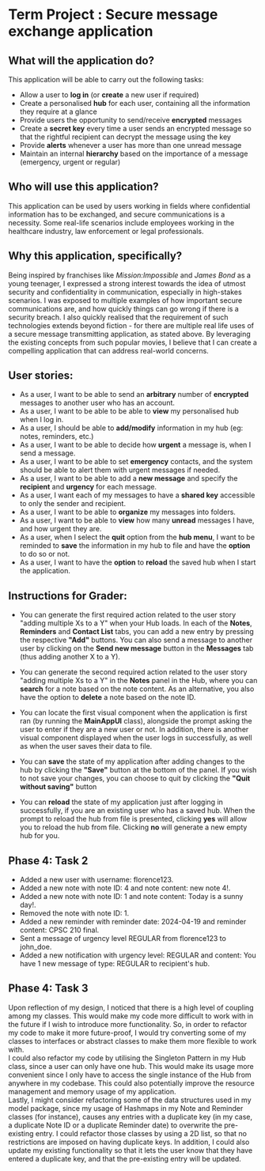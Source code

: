 # Term Project : Secure message exchange application

## What will the application do?
This application will be able to carry out the following tasks:
- Allow a user to **log in** (or **create** a new user if required)
- Create a personalised **hub** for each user, containing all the information they require at a glance
- Provide users the opportunity to send/receive **encrypted** messages
- Create a **secret key** every time a user sends an encrypted message so that the rightful recipient can decrypt the message using the key
- Provide **alerts** whenever a user has more than one unread message
- Maintain an internal **hierarchy** based on the importance of a message (emergency, urgent or regular)

## Who will use this application?
This application can be used by users working in fields where confidential 
information has to be exchanged, and secure communications is a necessity. 
Some real-life scenarios include employees working in the healthcare industry, 
law enforcement or legal professionals.

## Why this application, specifically?
Being inspired by franchises like _Mission:Impossible_ and _James Bond_ as a young teenager,
I expressed a strong interest towards the idea of utmost security and confidentiality in communication,
especially in high-stakes scenarios. I was exposed to multiple examples of how important 
secure communications are, and how quickly things can go wrong if there is a security breach.
I also quickly realised that the requirement of such technologies
extends beyond fiction - for there are multiple real life uses of a secure message transmitting 
application, as stated above. By leveraging the existing concepts from such popular movies, 
I believe that I can create a compelling application that can address real-world concerns.

## User stories:
- As a user, I want to be able to send an **arbitrary** number of **encrypted** messages to another user who has an account.
- As a user, I want to be able to be able to **view** my personalised hub when I log in.
- As a user, I should be able to **add/modify** information in my hub (eg: notes, reminders, etc.)
- As a user, I want to be able to decide how **urgent** a message is, when I send a message.
- As a user, I want to be able to set **emergency** contacts, and the system should be able to alert them with 
urgent messages if needed.
- As a user, I want to be able to add a **new message** and specify the **recipient** and **urgency** for each message.
- As a user, I want each of my messages to have a **shared key** accessible to only the sender and recipient. 
- As a user, I want to be able to **organize** my messages into folders. 
- As a user, I want to be able to **view** how many **unread** messages I have, and how urgent they are.
- As a user, when I select the **quit** option from the **hub menu**, I want to be reminded to **save** the information in my hub to file and have the **option** to do so or not.
- As a user, I want to have the **option** to **reload** the saved hub when I start the application.

## Instructions for Grader:


- You can generate the first required action related to the user story "adding multiple Xs to a Y" when your Hub loads. In each of the **Notes**, **Reminders** and **Contact List** tabs, you can add a new entry by pressing the respective **"Add"** buttons. You can also send a message to another user by clicking on the **Send new message** button in the **Messages** tab (thus adding another X to a Y).
  

- You can generate the second required action related to the user story "adding multiple Xs to a Y" in the **Notes** panel in the Hub, where you can **search** for a note based on the note content. As an alternative, you also have the option to **delete** a note based on the note ID.  


- You can locate the first visual component when the application is first ran (by running the **MainAppUI** class), alongside the prompt asking the user to enter if they are a new user or not. In addition, there is another visual component displayed when the user logs in successfully, as well as when the user saves their data to file.  


- You can **save** the state of my application after adding changes to the hub by clicking the **"Save"** button at the bottom of the panel. If you wish to not save your changes, you can choose to quit by clicking the **"Quit without saving"** button


- You can **reload** the state of my application just after logging in successfully, if you are an existing user who has a saved hub. When the prompt to reload the hub from file is presented, clicking **yes** will allow you to reload the hub from file. Clicking **no** will generate a new empty hub for you. 

## Phase 4: Task 2
- Added a new user with username: florence123.  
- Added a new note with note ID: 4 and note content: new note 4!.  
- Added a new note with note ID: 1 and note content: Today is a sunny day!.  
- Removed the note with note ID: 1.  
- Added a new reminder with reminder date: 2024-04-19 and reminder content: CPSC 210 final.  
- Sent a message of urgency level REGULAR from florence123 to john_doe.  
- Added a new notification with urgency level: REGULAR and content: You have 1 new message of type: REGULAR to recipient's hub.  


## Phase 4: Task 3
Upon reflection of my design, I noticed that there is a high level of coupling among my classes. This would make my code more difficult to work with in the future if I wish to introduce more functionality. So, in order to refactor my code to make it more future-proof, I would try converting some of my classes to interfaces or abstract classes
 to make them more flexible to work with.  
I could also refactor my code by utilising the Singleton Pattern in my Hub class, since a user can only have one hub. This would make its usage more convenient since I only have to access the single instance of the Hub from anywhere in my codebase. This could also potentially improve the resource management and memory usage of my application.  
Lastly, I might consider refactoring some of the data structures used in my model package, since my usage of Hashmaps in my Note and Reminder classes (for instance), causes any entries with a duplicate key (in my case, a duplicate Note ID or a duplicate Reminder date) to overwrite the pre-existing entry. I could refactor those classes by using a 2D list, so that no restrictions are imposed on having duplicate keys. In addition, I could also update my existing functionality so that it lets the user know that they have entered a duplicate key, and that the pre-existing entry will be updated. 